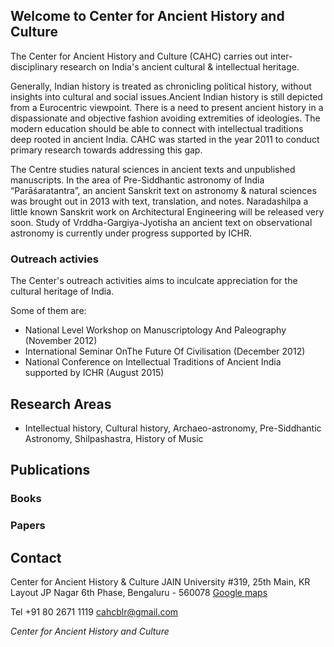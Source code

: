 ## Welcome to Center for Ancient History and Culture

The Center for Ancient History and Culture (CAHC) carries out inter-disciplinary research on India's ancient cultural & intellectual heritage.

Generally, Indian history is treated as chronicling political history, without insights into cultural and social issues.Ancient Indian history is still depicted from a Eurocentric viewpoint. There is a need to present ancient history in a dispassionate and objective fashion avoiding extremities of ideologies. The modern education should be able to connect with intellectual traditions deep rooted in ancient India. CAHC was started in the year 2011 to conduct primary research towards addressing this gap. 

The Centre studies natural sciences in ancient texts and unpublished manuscripts. In the area of Pre-Siddhantic astronomy of India “Parāśaratantra”, an ancient Sanskrit text on astronomy & natural sciences was brought out in 2013 with text, translation, and notes. Naradashilpa a little known Sanskrit work on Architectural Engineering will be released very soon. Study of Vrddha-Gargiya-Jyotisha an ancient text on observational astronomy is currently under progress supported by ICHR.

### Outreach activies
The Center's outreach activities aims to inculcate appreciation for the cultural heritage of India.

Some of them are:
- National Level Workshop on Manuscriptology And Paleography (November 2012)
- International Seminar OnThe Future Of Civilisation (December 2012)
- National Conference on Intellectual Traditions of Ancient India supported by ICHR (August 2015)

## Research Areas

- Intellectual history, Cultural history, Archaeo-astronomy, Pre-Siddhantic Astronomy, Shilpashastra, History of Music

## Publications

### Books


### Papers

## Contact

Center for Ancient History & Culture
JAIN University
#319, 25th Main, KR Layout
JP Nagar 6th Phase,
Bengaluru - 560078
[Google maps](https://www.google.com/maps/embed?pb=!1m14!1m8!1m3!1d15556.282188055198!2d77.5853825!3d12.9031852!3m2!1i1024!2i768!4f13.1!3m3!1m2!1s0x0%3A0x402ad60315e285b9!2z4LK44LOG4LKC4LKf4LKw4LONIOCyq-CyvuCysOCzjSDgso_gsqjgs43gsrbgsr_gsq_gsoLgsp_gs40g4LK54LK_4LK44LON4LKf4LKw4LK_ICYg4LKV4LKy4LON4LKa4LKw4LONICjgspXgs43gsq_gsr7gsprgs40p!5e0!3m2!1skn!2sin!4v1632223068271!5m2!1skn!2sin)

Tel +91 80 2671 1119
cahcblr@gmail.com

*Center for Ancient History and Culture*